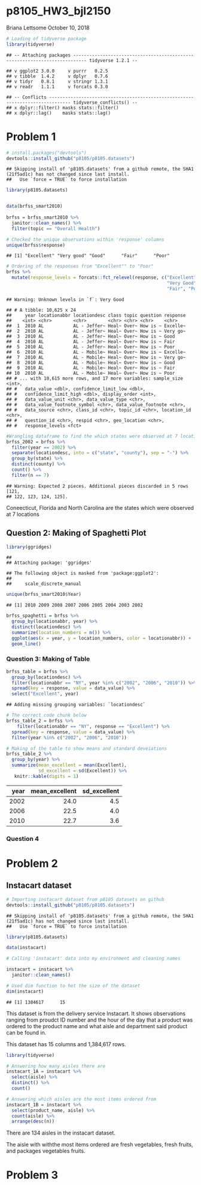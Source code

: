 p8105\_HW3\_bjl2150
================
Briana Lettsome
October 10, 2018

``` r
# Loading of tidyverse package
library(tidyverse)
```

    ## -- Attaching packages --------------------------------------------------------------------------- tidyverse 1.2.1 --

    ## v ggplot2 3.0.0     v purrr   0.2.5
    ## v tibble  1.4.2     v dplyr   0.7.6
    ## v tidyr   0.8.1     v stringr 1.3.1
    ## v readr   1.1.1     v forcats 0.3.0

    ## -- Conflicts ------------------------------------------------------------------------------ tidyverse_conflicts() --
    ## x dplyr::filter() masks stats::filter()
    ## x dplyr::lag()    masks stats::lag()

Problem 1
=========

``` r
# install.packages("devtools")
devtools::install_github("p8105/p8105.datasets")
```

    ## Skipping install of 'p8105.datasets' from a github remote, the SHA1 (21f5ad1c) has not changed since last install.
    ##   Use `force = TRUE` to force installation

``` r
library(p8105.datasets)


data(brfss_smart2010)
  
brfss = brfss_smart2010 %>% 
  janitor::clean_names() %>%
  filter(topic == "Overall Health")

# Checked the unique observations within 'response' columns
unique(brfss$response)
```

    ## [1] "Excellent" "Very good" "Good"      "Fair"      "Poor"

``` r
# Ordering of the responses from "Excellent"" to "Poor"
brfss %>%
  mutate(response_levels = forcats::fct_relevel(response, c("Excellent", 
                                                            "Very Good", "Good",
                                                            "Fair", "Poor"))) 
```

    ## Warning: Unknown levels in `f`: Very Good

    ## # A tibble: 10,625 x 24
    ##     year locationabbr locationdesc class topic question response
    ##    <int> <chr>        <chr>        <chr> <chr> <chr>    <chr>   
    ##  1  2010 AL           AL - Jeffer~ Heal~ Over~ How is ~ Excelle~
    ##  2  2010 AL           AL - Jeffer~ Heal~ Over~ How is ~ Very go~
    ##  3  2010 AL           AL - Jeffer~ Heal~ Over~ How is ~ Good    
    ##  4  2010 AL           AL - Jeffer~ Heal~ Over~ How is ~ Fair    
    ##  5  2010 AL           AL - Jeffer~ Heal~ Over~ How is ~ Poor    
    ##  6  2010 AL           AL - Mobile~ Heal~ Over~ How is ~ Excelle~
    ##  7  2010 AL           AL - Mobile~ Heal~ Over~ How is ~ Very go~
    ##  8  2010 AL           AL - Mobile~ Heal~ Over~ How is ~ Good    
    ##  9  2010 AL           AL - Mobile~ Heal~ Over~ How is ~ Fair    
    ## 10  2010 AL           AL - Mobile~ Heal~ Over~ How is ~ Poor    
    ## # ... with 10,615 more rows, and 17 more variables: sample_size <int>,
    ## #   data_value <dbl>, confidence_limit_low <dbl>,
    ## #   confidence_limit_high <dbl>, display_order <int>,
    ## #   data_value_unit <chr>, data_value_type <chr>,
    ## #   data_value_footnote_symbol <chr>, data_value_footnote <chr>,
    ## #   data_source <chr>, class_id <chr>, topic_id <chr>, location_id <chr>,
    ## #   question_id <chr>, respid <chr>, geo_location <chr>,
    ## #   response_levels <fct>

``` r
#Wrangling dataframe to find the which states were observed at 7 locations
brfss_2002 = brfss %>%
  filter(year == 2002) %>%
  separate(locationdesc, into = c("state", "county"), sep = "-") %>%
  group_by(state) %>%
  distinct(county) %>%
  count() %>%
  filter(n == 7)
```

    ## Warning: Expected 2 pieces. Additional pieces discarded in 5 rows [121,
    ## 122, 123, 124, 125].

Coneecticut, Florida and North Carolina are the states which were observed at 7 locations

Question 2: Making of Spaghetti Plot
------------------------------------

``` r
library(ggridges)
```

    ## 
    ## Attaching package: 'ggridges'

    ## The following object is masked from 'package:ggplot2':
    ## 
    ##     scale_discrete_manual

``` r
unique(brfss_smart2010$Year)
```

    ## [1] 2010 2009 2008 2007 2006 2005 2004 2003 2002

``` r
brfss_spaghetti = brfss %>%
  group_by(locationabbr, year) %>%
  distinct(locationdesc) %>%
  summarize(location_numbers = n()) %>%
  ggplot(aes(x = year, y = location_numbers, color = locationabbr)) + 
  geom_line()
```

### Question 3: Making of Table

``` r
brfss_table = brfss %>%
  group_by(locationdesc) %>%
  filter(locationabbr == "NY", year %in% c("2002", "2006", "2010")) %>%
  spread(key = response, value = data_value) %>%
  select("Excellent", year) 
```

    ## Adding missing grouping variables: `locationdesc`

``` r
# The correct code chunk below
brfss_table_2 = brfss %>%
    filter(locationabbr == "NY", response == "Excellent") %>%
  spread(key = response, value = data_value) %>%
  filter(year %in% c("2002", "2006", "2010")) 

# Making of the table to show means and standard deveiations
brfss_table_2 %>%
  group_by(year) %>%
  summarize(mean_excellent = mean(Excellent),
            sd_excellent = sd(Excellent)) %>%
   knitr::kable(digits = 1)
```

|  year|  mean\_excellent|  sd\_excellent|
|-----:|----------------:|--------------:|
|  2002|             24.0|            4.5|
|  2006|             22.5|            4.0|
|  2010|             22.7|            3.6|

### Question 4

Problem 2
=========

Instacart dataset
-----------------

``` r
# Importing instacart dataset from p8105 datasets on github
devtools::install_github("p8105/p8105.datasets")
```

    ## Skipping install of 'p8105.datasets' from a github remote, the SHA1 (21f5ad1c) has not changed since last install.
    ##   Use `force = TRUE` to force installation

``` r
library(p8105.datasets)

data(instacart)

# Calling 'instacart' data into my environment and cleaning names

instacart = instacart %>% 
  janitor::clean_names()

# Used dim function to het the size of the dataset
dim(instacart)
```

    ## [1] 1384617      15

This dataset is from the delivery service Instacart. It shows observations ranging from proudct ID number and the hour of the day that a product was ordered to the product name and what aisle and department said product can be found in.

This dataset has 15 columns and 1,384,617 rows.

``` r
library(tidyverse)

# Answering how many aisles there are
instacart_1A = instacart %>%
  select(aisle) %>%
  distinct() %>%
  count()

# Answering which aisles are the most items ordered from
instacart_1B = instacart %>%
  select(product_name, aisle) %>% 
  count(aisle) %>% 
  arrange(desc(n))
```

There are 134 aisles in the instacart dataset.

The aisle with withthe most items ordered are fresh vegetables, fresh fruits, and packages vegetables fruits.

Problem 3
=========
